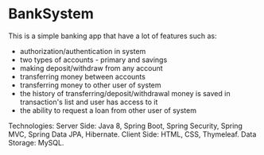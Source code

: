 # BankSystem
This is a simple banking app that have a lot of features such as:
- authorization/authentication in system
- two types of accounts - primary and savings
- making deposit/withdraw from any account
- transferring money between accounts
- transferring money to other user of system
- the history of transferring/deposit/withdrawal money is saved in transaction's list and user has access to it
- the ability to request a loan from other user of system

Technologies:
Server Side: Java 8, Spring Boot, Spring Security, Spring MVC, Spring Data JPA, Hibernate.
Client Side: HTML, CSS, Thymeleaf.
Data Storage: MySQL.

